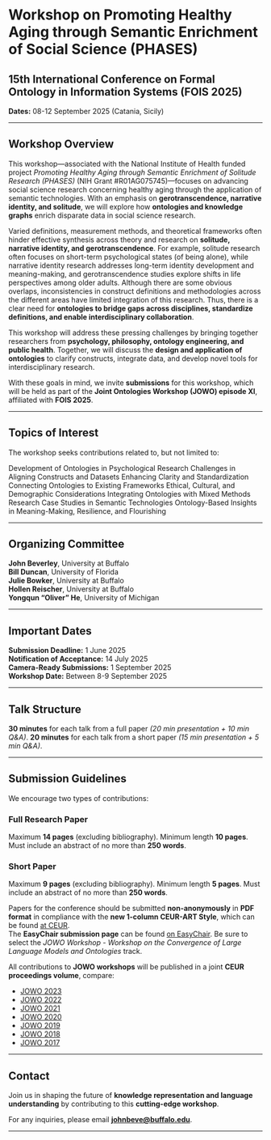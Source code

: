 # Workshop on Promoting Healthy Aging through Semantic Enrichment of Social Science (PHASES)

## 15th International Conference on Formal Ontology in Information Systems (FOIS 2025)

**Dates:** 08-12 September 2025 (Catania, Sicily)

---

## Workshop Overview

This workshop—associated with the National Institute of Health funded project *Promoting Healthy Aging through Semantic Enrichment of Solitude Research (PHASES)* (NIH Grant #R01AG075745)—focuses on advancing social science research concerning healthy aging through the application of semantic technologies. With an emphasis on **gerotranscendence, narrative identity, and solitude**, we will explore how **ontologies and knowledge graphs** enrich disparate data in social science research.

Varied definitions, measurement methods, and theoretical frameworks often hinder effective synthesis across theory and research on **solitude, narrative identity, and gerotranscendence**. For example, solitude research often focuses on short-term psychological states (of being alone), while narrative identity research addresses long-term identity development and meaning-making, and gerotranscendence studies explore shifts in life perspectives among older adults. Although there are some obvious overlaps, inconsistencies in construct definitions and methodologies across the different areas have limited integration of this research. Thus, there is a clear need for **ontologies to bridge gaps across disciplines, standardize definitions, and enable interdisciplinary collaboration**.

This workshop will address these pressing challenges by bringing together researchers from **psychology, philosophy, ontology engineering, and public health**. Together, we will discuss the **design and application of ontologies** to clarify constructs, integrate data, and develop novel tools for interdisciplinary research.

With these goals in mind, we invite **submissions** for this workshop, which will be held as part of the **Joint Ontologies Workshop (JOWO) episode XI**, affiliated with **FOIS 2025**.

---

## Topics of Interest

The workshop seeks contributions related to, but not limited to:

 Development of Ontologies in Psychological Research
 Challenges in Aligning Constructs and Datasets
 Enhancing Clarity and Standardization
 Connecting Ontologies to Existing Frameworks
 Ethical, Cultural, and Demographic Considerations
 Integrating Ontologies with Mixed Methods Research
 Case Studies in Semantic Technologies
 Ontology-Based Insights in Meaning-Making, Resilience, and Flourishing

---

## Organizing Committee

 **John Beverley**, University at Buffalo  
 **Bill Duncan**, University of Florida  
 **Julie Bowker**, University at Buffalo  
 **Hollen Reischer**, University at Buffalo  
 **Yongqun “Oliver” He**, University of Michigan  

---

## Important Dates

 **Submission Deadline:** 1 June 2025  
 **Notification of Acceptance:** 14 July 2025  
 **Camera-Ready Submissions:** 1 September 2025  
 **Workshop Date:** Between 8-9 September 2025  

---

## Talk Structure

 **30 minutes** for each talk from a full paper *(20 min presentation + 10 min Q&A)*.
 **20 minutes** for each talk from a short paper *(15 min presentation + 5 min Q&A)*.

---

## Submission Guidelines

We encourage two types of contributions:

### **Full Research Paper**
 Maximum **14 pages** (excluding bibliography).
 Minimum length **10 pages**.
 Must include an abstract of no more than **250 words**.

### **Short Paper**
 Maximum **9 pages** (excluding bibliography).
 Minimum length **5 pages**.
 Must include an abstract of no more than **250 words**.

Papers for the conference should be submitted **non-anonymously** in **PDF format** in compliance with the **new 1-column CEUR-ART Style**, which can be found [at CEUR](https://ceur-ws.org/HOWTOSUBMIT.html).  
The **EasyChair submission page** can be found [on EasyChair](https://easychair.org/). Be sure to select the *JOWO Workshop - Workshop on the Convergence of Large Language Models and Ontologies* track.

All contributions to **JOWO workshops** will be published in a joint **CEUR proceedings volume**, compare:
- [JOWO 2023](https://ceur-ws.org/Vol-2023/)
- [JOWO 2022](https://ceur-ws.org/Vol-2022/)
- [JOWO 2021](https://ceur-ws.org/Vol-2021/)
- [JOWO 2020](https://ceur-ws.org/Vol-2020/)
- [JOWO 2019](https://ceur-ws.org/Vol-2019/)
- [JOWO 2018](https://ceur-ws.org/Vol-2018/)
- [JOWO 2017](https://ceur-ws.org/Vol-2017/)

---

## Contact

Join us in shaping the future of **knowledge representation and language understanding** by contributing to this **cutting-edge workshop**.

For any inquiries, please email **[johnbeve@buffalo.edu](mailto:johnbeve@buffalo.edu)**.

---
